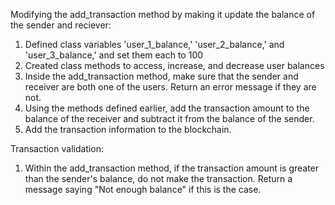 Modifying the add_transaction method by making it update the balance of the sender and reciever:
1) Defined class variables 'user_1_balance,' 'user_2_balance,' and 'user_3_balance,' and set them each to 100
2) Created class methods to access, increase, and decrease user balances
3) Inside the add_transaction method, make sure that the sender and receiver are both one of the users.
   Return an error message if they are not.
4) Using the methods defined earlier, add the transaction amount to the balance of the receiver and subtract it
   from the balance of the sender.
5) Add the transaction information to the blockchain.

Transaction validation:
1) Within the add_transaction method, if the transaction amount is greater than the sender's balance, do not
   make the transaction. Return a message saying "Not enough balance" if this is the case.